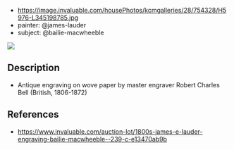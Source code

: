 
- https://image.invaluable.com/housePhotos/kcmgalleries/28/754328/H5976-L345198785.jpg
- painter: @james-lauder
- subject: @bailie-macwheeble

![](/assets/images/2024-10-08-10-10-13.png)

## Description

- Antique engraving on wove paper by master engraver Robert Charles Bell (British, 1806-1872)

## References

- https://www.invaluable.com/auction-lot/1800s-james-e-lauder-engraving-bailie-macwheeble--239-c-e13470ab9b
